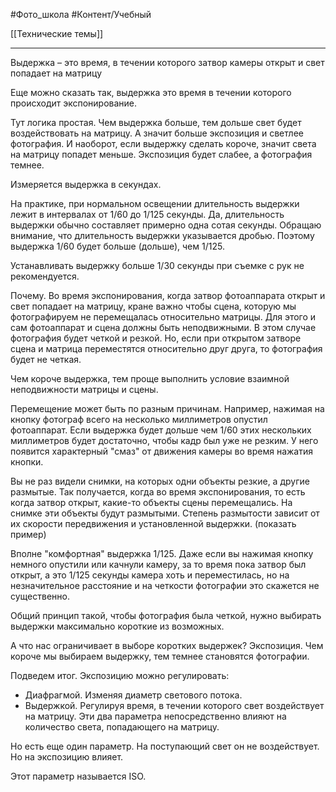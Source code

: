 #Фото_школа #Контент/Учебный 

[[Технические темы]]

______

Выдержка – это время, в течении которого затвор камеры открыт и свет попадает на матрицу 

Еще можно сказать так, выдержка это время в течении которого происходит экспонирование.

Тут логика простая. 
Чем выдержка больше, тем дольше свет будет воздействовать на матрицу. А значит больше экспозиция и светлее фотография.
И наоборот, если выдержку сделать короче, значит света на матрицу попадет меньше. Экспозиция будет слабее, а фотография темнее.

Измеряется выдержка в секундах.

На практике, при нормальном освещении длительность выдержки лежит в интервалах от 1/60 до 1/125 секунды.
Да, длительность выдержки обычно составляет примерно одна сотая секунды.
Обращаю внимание, что длительность выдержки указывается дробью. Поэтому выдержка 1/60 будет больше (дольше), чем 1/125.

Устанавливать выдержку больше 1/30 секунды при съемке с рук не рекомендуется.

Почему.
Во время экспонирования, когда затвор фотоаппарата открыт и свет попадает на матрицу, кране важно чтобы сцена, которую мы фотографируем не перемещалась относительно матрицы.
Для этого и сам фотоаппарат и сцена должны быть неподвижными. В этом случае фотография будет четкой и резкой.
Но, если при открытом затворе сцена и матрица переместятся относительно друг друга, то фотография будет не четкая.

Чем короче выдержка, тем проще выполнить условие взаимной неподвижности матрицы и сцены.

Перемещение может быть по разным причинам. 
Например, нажимая на кнопку фотограф всего на несколько миллиметров опустил фотоаппарат. Если выдержка будет дольше чем 1/60 этих нескольких миллиметров будет достаточно, чтобы кадр был уже не резким. У него появится характерный "смаз" от движения камеры во время нажатия кнопки.

Вы не раз видели снимки, на которых одни объекты резкие, а другие размытые. Так получается, когда во время экспонирования, то есть когда затвор открыт, какие-то объекты сцены перемещались. На снимке эти объекты будут размытыми. Степень размытости зависит от их скорости передвижения и установленной выдержки.
(показать пример)

Вполне "комфортная" выдержка 1/125. Даже если вы нажимая кнопку немного опустили или качнули камеру, за то время пока затвор был открыт, а это 1/125 секунды камера хоть и переместилась, но на незначительное расстояние и на четкости фотографии это скажется не существенно.

Общий принцип такой, чтобы фотография была четкой, нужно выбирать выдержки максимально короткие из возможных.

А что нас ограничивает в выборе коротких выдержек? Экспозиция. Чем короче мы выбираем выдержку, тем темнее становятся фотографии.

Подведем итог.
Экспозицию можно регулировать:
- Диафрагмой. Изменяя диаметр светового потока.
- Выдержкой. Регулируя время, в течении которого свет воздействует на матрицу.
Эти два параметра непосредственно влияют на количество света, попадающего на матрицу.

Но есть еще один параметр. На поступающий свет он не воздействует. Но на экспозицию влияет.

Этот параметр называется ISO.

